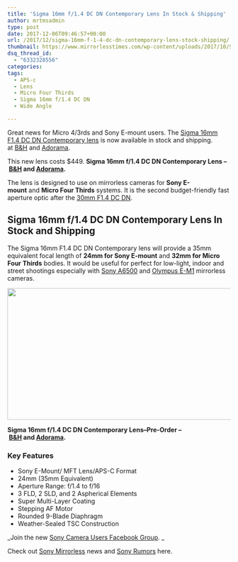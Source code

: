 ```yaml
---
title: 'Sigma 16mm f/1.4 DC DN Contemporary Lens In Stock & Shipping'
author: mrtmsadmin
type: post
date: 2017-12-06T09:46:57+00:00
url: /2017/12/sigma-16mm-f-1-4-dc-dn-contemporary-lens-stock-shipping/
thumbnail: https://www.mirrorlesstimes.com/wp-content/uploads/2017/10/Sigma-16mm-f1.4-DC-DN-Contemporary-lens-1-750x471.jpg
dsq_thread_id:
  - "6332328556"
categories:
tags:
  - APS-c
  - Lens
  - Micro Four Thirds
  - Sigma 16mm f/1.4 DC DN
  - Wide Angle

---
```

Great news for Micro 4/3rds and Sony E-mount users. The <a href="https://www.mirrorlesstimes.com/tags/sigma-16mm-f-1-4-dc-dn/" target="_blank" rel="noopener" data-wpel-link="exclude">Sigma 16mm F1.4 DC DN Contemporary lens</a> is now available in stock and shipping. at [B&H][1] and [Adorama][2].

This new lens costs $449. **Sigma 16mm f/1.4 DC DN Contemporary Lens – [B&H][1] and [Adorama][2].**

The lens is designed to use on mirrorless cameras for **Sony E-mount** and **Micro Four Thirds** systems. It is the second budget-friendly fast aperture optic after the <a href="http://amzn.to/1VVhrx1" target="_blank" rel="external nofollow noopener">30mm F1.4 DC DN</a>.<!--more-->

## Sigma 16mm f/1.4 DC DN Contemporary Lens In Stock and Shipping

The Sigma 16mm F1.4 DC DN Contemporary lens will provide a 35mm equivalent focal length of **24mm for Sony E-mount** and **32mm for Micro Four Thirds** bodies. It would be useful for perfect for low-light, indoor and street shootings especially with [Sony A6500][3] and [Olympus E-M1][4] mirrorless cameras.

[<img class="aligncenter size-full wp-image-1324" src="https://i0.wp.com/www.mirrorlesstimes.com/wp-content/uploads/2017/10/Sigma-16mm-f1.4-DC-DN-Contemporary-lens-1.jpg?resize=600%2C297&#038;ssl=1" alt="" width="600" height="297" srcset="https://i0.wp.com/www.mirrorlesstimes.com/wp-content/uploads/2017/10/Sigma-16mm-f1.4-DC-DN-Contemporary-lens-1.jpg?w=950&ssl=1 950w, https://i0.wp.com/www.mirrorlesstimes.com/wp-content/uploads/2017/10/Sigma-16mm-f1.4-DC-DN-Contemporary-lens-1.jpg?resize=300%2C149&ssl=1 300w, https://i0.wp.com/www.mirrorlesstimes.com/wp-content/uploads/2017/10/Sigma-16mm-f1.4-DC-DN-Contemporary-lens-1.jpg?resize=768%2C381&ssl=1 768w, https://i0.wp.com/www.mirrorlesstimes.com/wp-content/uploads/2017/10/Sigma-16mm-f1.4-DC-DN-Contemporary-lens-1.jpg?resize=700%2C347&ssl=1 700w" sizes="(max-width: 600px) 100vw, 600px" data-recalc-dims="1" />][5]

**Sigma 16mm f/1.4 DC DN Contemporary Lens–Pre-Order – [B&H][1] and [Adorama][2].**

### Key Features

<ul data-selenium="highlightList">
  <li>
    Sony E-Mount/ MFT Lens/APS-C Format
  </li>
  <li>
    24mm (35mm Equivalent)
  </li>
  <li>
    Aperture Range: f/1.4 to f/16
  </li>
  <li>
    3 FLD, 2 SLD, and 2 Aspherical Elements
  </li>
  <li>
    Super Multi-Layer Coating
  </li>
  <li>
    Stepping AF Motor
  </li>
  <li>
    Rounded 9-Blade Diaphragm
  </li>
  <li>
    Weather-Sealed TSC Construction
  </li>
</ul>

_Join the new <a href="https://www.facebook.com/groups/1637646316495210/" target="_blank" rel="nofollow noopener noreferrer">Sony Camera Users Facebook Group</a>. _

Check out <a href="https://www.mirrorlesstimes.com/tags/sony-mirrorless/" target="_blank" rel="noopener">Sony Mirrorless</a> news and <a href="https://www.dailycameranews.com/tag/sony-rumors/" target="_blank" rel="noopener">Sony Rumors</a> here.

 [1]: https://www.bhphotovideo.com/c/product/1369132-REG/sigma_402965_16mm_f_1_4_dc_dn.html/BI/20175/KBID/14249
 [2]: https://www.adorama.com/sg1614soe.html?kbid=68292
 [3]: https://www.dailycameranews.com/2016/11/best-sony-a6500-lenses/
 [4]: https://www.dailycameranews.com/2017/02/best-olympus-om-d-e-m1-mark-ii-lenses/
 [5]: https://i0.wp.com/www.mirrorlesstimes.com/wp-content/uploads/2017/10/Sigma-16mm-f1.4-DC-DN-Contemporary-lens-1.jpg?ssl=1